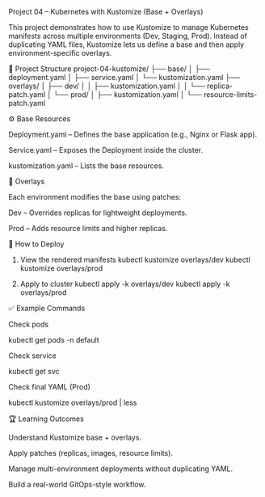 Project 04 – Kubernetes with Kustomize (Base + Overlays)

This project demonstrates how to use Kustomize to manage Kubernetes manifests across multiple environments (Dev, Staging, Prod). Instead of duplicating YAML files, Kustomize lets us define a base and then apply environment-specific overlays.

📂 Project Structure
project-04-kustomize/
├── base/
│   ├── deployment.yaml
│   ├── service.yaml
│   └── kustomization.yaml
├── overlays/
│   ├── dev/
│   │   ├── kustomization.yaml
│   │   └── replica-patch.yaml
│   └── prod/
│       ├── kustomization.yaml
│       └── resource-limits-patch.yaml

⚙️ Base Resources

Deployment.yaml – Defines the base application (e.g., Nginx or Flask app).

Service.yaml – Exposes the Deployment inside the cluster.

kustomization.yaml – Lists the base resources.

🔧 Overlays

Each environment modifies the base using patches:

Dev – Overrides replicas for lightweight deployments.


Prod – Adds resource limits and higher replicas.

🚀 How to Deploy
1. View the rendered manifests
kubectl kustomize overlays/dev
kubectl kustomize overlays/prod

2. Apply to cluster
kubectl apply -k overlays/dev
kubectl apply -k overlays/prod

✅ Example Commands

Check pods

kubectl get pods -n default


Check service

kubectl get svc


Check final YAML (Prod)

kubectl kustomize overlays/prod | less

🏆 Learning Outcomes

Understand Kustomize base + overlays.

Apply patches (replicas, images, resource limits).

Manage multi-environment deployments without duplicating YAML.

Build a real-world GitOps-style workflow.